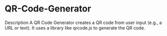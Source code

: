 # QR-Code-Generator

Description
A QR Code Generator creates a QR code from user input (e.g., a URL or text). It uses a library like qrcode.js to generate the QR code.
